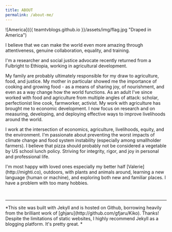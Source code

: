 ```yaml
---
title: ABOUT
permalink: /about-me/
---
```


![America]({{ teamtvblogs.github.io }}/assets/img/flag.jpg "Draped in America")

<p>I believe that we can make the world even more amazing through attentiveness, genuine collaboration, equality, and training.</p>

<p>I'm a researcher and social justice advocate recently returned from a Fulbright to Ethiopia, working in agricultural development.</p>

<p>My family are probably ultimately responsible for my draw to agriculture, food, and justice. My mother in particular showed me the importance of cooking and growing food - as a means of sharing joy, of nourishment, and even as a way change how the world functions. As an adult I've since worked with food and agriculture from multiple angles of attack: scholar, perfectionist line cook, farmworker, activist. My work with agriculture has brought me to economic development. I now focus on research and on measuring, developing, and deploying effective ways to improve livelihoods around the world.<p>

<p>I work at the intersection of economics, agriculture, livelihoods, equity, and the environment. I'm passionate about preventing the worst impacts of climate change and food system instability (especially among smallholder farmers). I believe that pizza should probably not be considered a vegetable by US school lunch policy. Striving for integrity, rigor, and joy in personal and professional life.</p>

<p>I'm most happy with loved ones especially my better half [Valerie](http://mighti.co), outdoors, with plants and animals around, learning a new language (human or machine), and exploring both new and familiar places. I have a problem with too many hobbies.</p>  
<br>

<hr>
<p>*This site was built with Jekyll and is hosted on Github, borrowing heavily from the brilliant work of [ghjaru](http://github.com/gfjaru/Kiko). Thanks! Despite the limitations of static websites, I highly recommend Jekyll as a blogging platform. It's pretty great. *</p>
